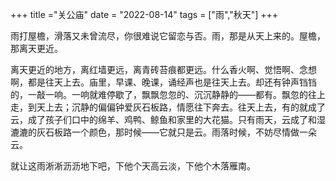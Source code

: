 +++
title ="关公庙"
date = "2022-08-14"
tags = ["雨","秋天"]
+++

雨打屋檐，滑落又未曾流尽，你很难说它留恋与否。雨，那是从天上来的。屋檐，那离天更近。

离天更近的地方，离红墙更远，离青砖苔痕都更远。什么香火啊、觉悟啊、念想啊，都是往天上去。庙里，早课、晚课，诵经声也是往天上去。却还有钟声铛铛的，一敲一响。一响就难停歇了，飘飘忽忽的、沉沉静静的——都有。飘忽的往上走，到天上去；沉静的偏偏钟爱灰石板路，情愿往下奔去。往天上去，有的就成了云，成了孩子们口中的绵羊、鸡鸭、鲸鱼和家里的大花猫。只有雨天，云成了和湿漉漉的灰石板路一个颜色，那时候——它就只是云。雨落时候，不妨尽情做一朵云。

就让这雨淅淅沥沥地下吧，下他个天高云淡，下他个木落雁南。

